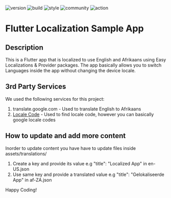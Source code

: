 ![version](https://img.shields.io/badge/version-1.0.3-blue)
![build](https://img.shields.io/badge/build-passing-green)
![style](https://img.shields.io/badge/style-non_chalant_drip-yellow)
![community](https://img.shields.io/badge/community-foenem-red)
![action](https://img.shields.io/badge/action-slide_on_bugs_and_opps-8A2BE2)

# Flutter Localization Sample App

## Description
This is a Flutter app that is localized to use English and Afrikaans using Easy Localizations & Provider packages. The app basically allows you to switch Languages inside the app without changing the device locale.

## 3rd Party Services 
We used the following services for this project:
1. translate.google.com - Used to translate English to Afrikaans
2. [Locale Code](https://saimana.com/list-of-country-locale-code/) - Used to find locale code, however you can basically google locale codes

## How to update and add more content 
Inorder to update content you have have to update files inside assets/translations/
1. Create a key and provide its value e.g "title": "Localized App" in en-US.json
2. Use same key and provide a translated value e.g "title": "Gelokaliseerde App" in af-ZA.json

Happy Coding!
 
